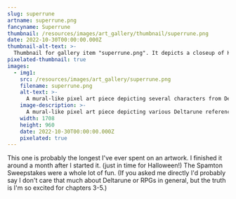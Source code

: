 ```yaml
---
slug: superrune
artname: superrune.png
fancyname: Superrune
thumbnail: /resources/images/art_gallery/thumbnail/superrune.png
date: 2022-10-30T00:00:00.000Z
thumbnail-alt-text: >-
  Thumbnail for gallery item "superrune.png". It depicts a closeup of Kris Dreemurr in pixel art style.
pixelated-thumbnail: true
images:
  - img1:
    src: /resources/images/art_gallery/superrune.png
    filename: superrune.png
    alt-text: >-
      A mural-like pixel art piece depicting several characters from Deltarune and references to the Spamton Sweepstakes event.
    image-description: >-
      A mural-like pixel art piece depicting various Deltarune references. In the centre Kris Dreemurr is seen, in a reclining pose. Their face is non-articulated and they are wearing Spamton's signature glasses on their forehead. Below them, Susie can be seen falling downwards, into the direction the viewer is facing. Multiple miscellanous objects can be seen: sheets of paper, an egg, some pipis, Lancer plushies, a guitar, a framed picture of the Annoying Dog, ICE-E, a chair with a blue sheet caught on it, a blue closet, a changing room curtain, a half-illuminated television set, a golden Berdly statue, some holly and baubles, a green room, and a scarlet tree. Streaming across the image in the background is an abstract piano keyboard. A low-detail blog post tiles across the black background of the image.
    width: 1708
    height: 960
    date: 2022-10-30T00:00:00.000Z
    pixelated: true
---
```

<p>
	This one is probably the longest I've ever spent on an artwork. I finished it around a month after I started it. (just in time for Halloween!) The Spamton Sweepstakes were a whole lot of fun. (If you asked me directly I'd probably say I don't care that much about Deltarune or RPGs in general, but the truth is I'm so excited for chapters 3-5.)
</p>
